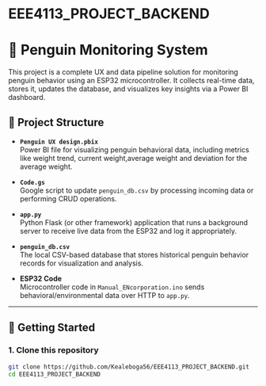 # EEE4113_PROJECT_BACKEND

# 🐧 Penguin Monitoring System

This project is a complete UX and data pipeline solution for monitoring penguin behavior using an ESP32 microcontroller. It collects real-time data, stores it, updates the database, and visualizes key insights via a Power BI dashboard.

## 📁 Project Structure

- **`Penguin UX design.pbix`**  
  Power BI file for visualizing penguin behavioral data, including metrics like weight trend, current weight,average weight and deviation for the average weight.

- **`Code.gs`**  
  Google script to update `penguin_db.csv` by processing incoming data or performing CRUD operations.

- **`app.py`**  
  Python Flask (or other framework) application that runs a background server to receive live data from the ESP32 and log it appropriately.

- **`penguin_db.csv`**  
  The local CSV-based database that stores historical penguin behavior records for visualization and analysis.

- **ESP32 Code**  
  Microcontroller code in `Manual_ENcorporation.ino` sends behavioral/environmental data over HTTP  to `app.py`.

---

## 🚀 Getting Started

### 1. Clone this repository
```bash
git clone https://github.com/Kealeboga56/EEE4113_PROJECT_BACKEND.git
cd EEE4113_PROJECT_BACKEND
